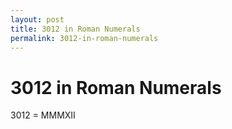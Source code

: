 ```yaml
---
layout: post
title: 3012 in Roman Numerals
permalink: 3012-in-roman-numerals
---
```


# 3012 in Roman Numerals

3012 = MMMXII
